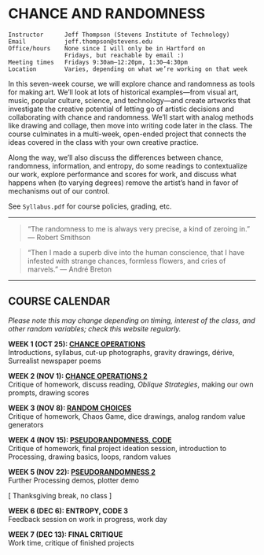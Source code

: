 # CHANCE AND RANDOMNESS

    Instructor      Jeff Thompson (Stevens Institute of Technology)
    Email           jeff.thompson@stevens.edu 
    Office/hours    None since I will only be in Hartford on 
                    Fridays, but reachable by email :)
    Meeting times   Fridays 9:30am–12:20pm, 1:30–4:30pm
    Location        Varies, depending on what we’re working on that week

In this seven-week course, we will explore chance and randomness as tools for making art. We’ll look at lots of historical examples—from visual art, music, popular culture, science, and technology—and create artworks that investigate the creative potential of letting go of artistic decisions and collaborating with chance and randomness. We’ll start with analog methods like drawing and collage, then move into writing code later in the class. The course culminates in a multi-week, open-ended project that connects the ideas covered in the class with your own creative practice.

Along the way, we’ll also discuss the differences between chance, randomness, information, and entropy, do some readings to contextualize our work, explore performance and scores for work, and discuss what happens when (to varying degrees) remove the artist’s hand in favor of mechanisms out of our control.

See `Syllabus.pdf` for course policies, grading, etc.

***  

> “The randomness to me is always very precise, a kind of zeroing in.” — Robert Smithson

> “Then I made a superb dive into the human conscience, that I have infested with strange chances, formless flowers, and cries of marvels.” — André Breton

***  

## COURSE CALENDAR
*Please note this may change depending on timing, interest of the class, and other random variables; check this website regularly.*

**WEEK 1 (OCT 25): [CHANCE OPERATIONS](https://github.com/jeffThompson/ChanceAndRandomness/blob/master/Week01-ChanceOperations.md)**  
Introductions, syllabus, cut-up photographs, gravity drawings, dérive, Surrealist newspaper poems

**WEEK 2 (NOV 1): [CHANCE OPERATIONS 2](https://github.com/jeffThompson/ChanceAndRandomness/blob/master/Week02-ChanceOperations2.md)**  
Critique of homework, discuss reading, *Oblique Strategies*, making our own prompts, drawing scores 

**WEEK 3 (NOV 8): [RANDOM CHOICES](https://github.com/jeffThompson/ChanceAndRandomness/blob/master/Week03-RandomChoices.md)**  
Critique of homework, Chaos Game, dice drawings, analog random value generators

**WEEK 4 (NOV 15): [PSEUDORANDOMNESS, CODE](https://github.com/jeffThompson/ChanceAndRandomness/blob/master/Week04-Pseudorandomness.md)**  
Critique of homework, final project ideation session, introduction to Processing, drawing basics, loops, random values  

**WEEK 5 (NOV 22): [PSEUDORANDOMNESS 2](https://github.com/jeffThompson/ChanceAndRandomness/blob/master/Week05-Psuedoranomness2.md)**  
Further Processing demos, plotter demo  

\[ Thanksgiving break, no class \]

**WEEK 6 (DEC 6): ENTROPY, CODE 3**  
Feedback session on work in progress, work day

**WEEK 7 (DEC 13): FINAL CRITIQUE**  
Work time, critique of finished projects

